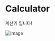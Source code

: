 # Calculator
계산기 입니다!

![image](https://user-images.githubusercontent.com/79708688/142617533-9fae16e4-81cb-4121-8f9d-340ae84b68e4.png)

